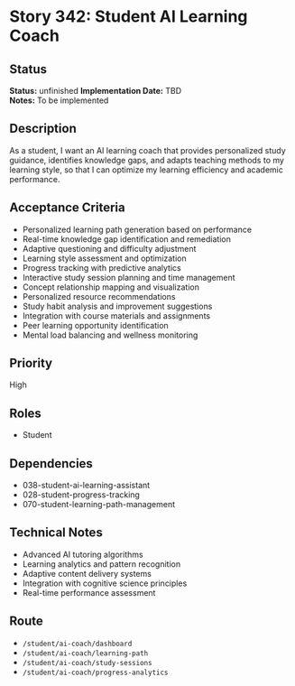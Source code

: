 # Story 342: Student AI Learning Coach

## Status
**Status:** unfinished
**Implementation Date:** TBD  
**Notes:** To be implemented

## Description
As a student, I want an AI learning coach that provides personalized study guidance, identifies knowledge gaps, and adapts teaching methods to my learning style, so that I can optimize my learning efficiency and academic performance.

## Acceptance Criteria
- Personalized learning path generation based on performance
- Real-time knowledge gap identification and remediation
- Adaptive questioning and difficulty adjustment
- Learning style assessment and optimization
- Progress tracking with predictive analytics
- Interactive study session planning and time management
- Concept relationship mapping and visualization
- Personalized resource recommendations
- Study habit analysis and improvement suggestions
- Integration with course materials and assignments
- Peer learning opportunity identification
- Mental load balancing and wellness monitoring

## Priority
High

## Roles
- Student

## Dependencies
- 038-student-ai-learning-assistant
- 028-student-progress-tracking
- 070-student-learning-path-management

## Technical Notes
- Advanced AI tutoring algorithms
- Learning analytics and pattern recognition
- Adaptive content delivery systems
- Integration with cognitive science principles
- Real-time performance assessment

## Route
- `/student/ai-coach/dashboard`
- `/student/ai-coach/learning-path`
- `/student/ai-coach/study-sessions`
- `/student/ai-coach/progress-analytics`
